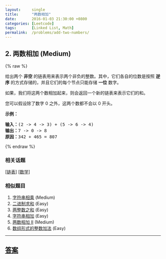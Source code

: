 ```yaml
---
layout:     single
title:      "两数相加"
date:       2016-01-03 21:30:00 +0800
categories: [Leetcode]
tags:       [Linked List, Math]
permalink:  /problems/add-two-numbers/
---
```


## 2. 两数相加 (Medium)

{% raw %}

<p>给出两个&nbsp;<strong>非空</strong> 的链表用来表示两个非负的整数。其中，它们各自的位数是按照&nbsp;<strong>逆序</strong>&nbsp;的方式存储的，并且它们的每个节点只能存储&nbsp;<strong>一位</strong>&nbsp;数字。</p>

<p>如果，我们将这两个数相加起来，则会返回一个新的链表来表示它们的和。</p>

<p>您可以假设除了数字 0 之外，这两个数都不会以 0&nbsp;开头。</p>

<p><strong>示例：</strong></p>

<pre><strong>输入：</strong>(2 -&gt; 4 -&gt; 3) + (5 -&gt; 6 -&gt; 4)
<strong>输出：</strong>7 -&gt; 0 -&gt; 8
<strong>原因：</strong>342 + 465 = 807
</pre>

{% endraw %}

### 相关话题
  [[链表](https://github.com/openset/leetcode/tree/master/tag/linked-list/README.md)]
  [[数学](https://github.com/openset/leetcode/tree/master/tag/math/README.md)]

### 相似题目
  1. [字符串相乘](/problems/multiply-strings) (Medium)
  1. [二进制求和](/problems/add-binary) (Easy)
  1. [两整数之和](/problems/sum-of-two-integers) (Easy)
  1. [字符串相加](/problems/add-strings) (Easy)
  1. [两数相加 II](/problems/add-two-numbers-ii) (Medium)
  1. [数组形式的整数加法](/problems/add-to-array-form-of-integer) (Easy)

---

## [答案](https://github.com/openset/leetcode/tree/master/problems/add-two-numbers)
